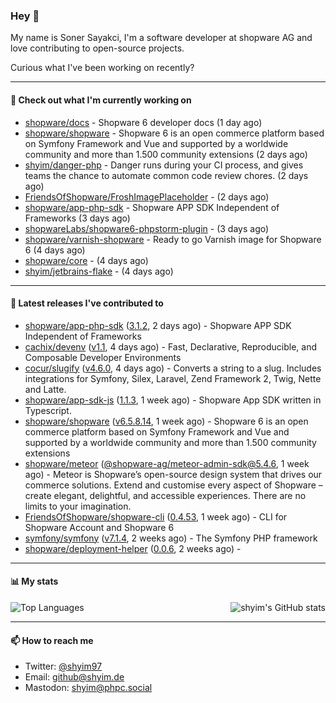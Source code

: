 ### Hey 👋

My name is Soner Sayakci, I'm a software developer at shopware AG and love contributing to open-source projects.

Curious what I've been working on recently?

---

#### 👷 Check out what I'm currently working on

- [shopware/docs](https://github.com/shopware/docs) - Shopware 6 developer docs (1 day ago)
- [shopware/shopware](https://github.com/shopware/shopware) - Shopware 6 is an open commerce platform based on Symfony Framework and Vue and supported by a worldwide community and more than 1.500 community extensions (2 days ago)
- [shyim/danger-php](https://github.com/shyim/danger-php) - Danger runs during your CI process, and gives teams the chance to automate common code review chores. (2 days ago)
- [FriendsOfShopware/FroshImagePlaceholder](https://github.com/FriendsOfShopware/FroshImagePlaceholder) -  (2 days ago)
- [shopware/app-php-sdk](https://github.com/shopware/app-php-sdk) - Shopware APP SDK Independent of Frameworks (3 days ago)
- [shopwareLabs/shopware6-phpstorm-plugin](https://github.com/shopwareLabs/shopware6-phpstorm-plugin) -  (3 days ago)
- [shopware/varnish-shopware](https://github.com/shopware/varnish-shopware) - Ready to go Varnish image for Shopware 6 (4 days ago)
- [shopware/core](https://github.com/shopware/core) -  (4 days ago)
- [shyim/jetbrains-flake](https://github.com/shyim/jetbrains-flake) -  (4 days ago)

---

#### 🔭 Latest releases I've contributed to

- [shopware/app-php-sdk](https://github.com/shopware/app-php-sdk) ([3.1.2](https://github.com/shopware/app-php-sdk/releases/tag/3.1.2), 2 days ago) - Shopware APP SDK Independent of Frameworks
- [cachix/devenv](https://github.com/cachix/devenv) ([v1.1](https://github.com/cachix/devenv/releases/tag/v1.1), 4 days ago) - Fast, Declarative, Reproducible, and Composable Developer Environments
- [cocur/slugify](https://github.com/cocur/slugify) ([v4.6.0](https://github.com/cocur/slugify/releases/tag/v4.6.0), 4 days ago) - Converts a string to a slug. Includes integrations for Symfony, Silex, Laravel, Zend Framework 2, Twig, Nette and Latte.
- [shopware/app-sdk-js](https://github.com/shopware/app-sdk-js) ([1.1.3](https://github.com/shopware/app-sdk-js/releases/tag/1.1.3), 1 week ago) - Shopware App SDK written in Typescript.
- [shopware/shopware](https://github.com/shopware/shopware) ([v6.5.8.14](https://github.com/shopware/shopware/releases/tag/v6.5.8.14), 1 week ago) - Shopware 6 is an open commerce platform based on Symfony Framework and Vue and supported by a worldwide community and more than 1.500 community extensions
- [shopware/meteor](https://github.com/shopware/meteor) ([@shopware-ag/meteor-admin-sdk@5.4.6](https://github.com/shopware/meteor/releases/tag/%40shopware-ag/meteor-admin-sdk%405.4.6), 1 week ago) - Meteor is Shopware’s open-source design system that drives our commerce solutions. Extend and customise every aspect of Shopware – create elegant, delightful, and accessible experiences. There are no limits to your imagination.
- [FriendsOfShopware/shopware-cli](https://github.com/FriendsOfShopware/shopware-cli) ([0.4.53](https://github.com/FriendsOfShopware/shopware-cli/releases/tag/0.4.53), 1 week ago) - CLI for Shopware Account and Shopware 6
- [symfony/symfony](https://github.com/symfony/symfony) ([v7.1.4](https://github.com/symfony/symfony/releases/tag/v7.1.4), 2 weeks ago) - The Symfony PHP framework
- [shopware/deployment-helper](https://github.com/shopware/deployment-helper) ([0.0.6](https://github.com/shopware/deployment-helper/releases/tag/0.0.6), 2 weeks ago) - 

---

#### 📊 My stats

<img align="right" alt="shyim's GitHub stats" src="https://github-readme-stats.vercel.app/api?username=shyim&count_private=1&show_icons=true&" />

![Top Languages](https://github-readme-stats.vercel.app/api/top-langs/?username=shyim)

---

#### 📫 How to reach me

- Twitter: [@shyim97](https://twitter.com/shyim97)
- Email: [github@shyim.de](mailto://github@shyim.de)
- Mastodon: <a rel="me" href="https://phpc.social/@shyim">shyim@phpc.social</a>
